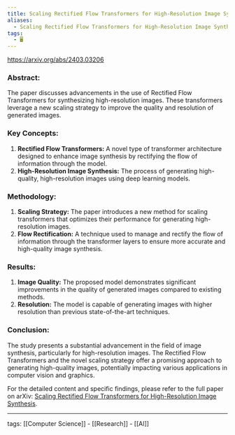 ```yaml
---
title: Scaling Rectified Flow Transformers for High-Resolution Image Synthesis
aliases:
  - Scaling Rectified Flow Transformers for High-Resolution Image Synthesis
tags:
  - 🖥️
---
```

https://arxiv.org/abs/2403.03206  

### Abstract:

The paper discusses advancements in the use of Rectified Flow Transformers for synthesizing high-resolution images. These transformers leverage a new scaling strategy to improve the quality and resolution of generated images.

### Key Concepts:

1. **Rectified Flow Transformers:** A novel type of transformer architecture designed to enhance image synthesis by rectifying the flow of information through the model.
2. **High-Resolution Image Synthesis:** The process of generating high-quality, high-resolution images using deep learning models.

### Methodology:

1. **Scaling Strategy:** The paper introduces a new method for scaling transformers that optimizes their performance for generating high-resolution images.
2. **Flow Rectification:** A technique used to manage and rectify the flow of information through the transformer layers to ensure more accurate and high-quality image synthesis.

### Results:

1. **Image Quality:** The proposed model demonstrates significant improvements in the quality of generated images compared to existing methods.
2. **Resolution:** The model is capable of generating images with higher resolution than previous state-of-the-art techniques.

### Conclusion:

The study presents a substantial advancement in the field of image synthesis, particularly for high-resolution images. The Rectified Flow Transformers and the novel scaling strategy offer a promising approach to generating high-quality images, potentially impacting various applications in computer vision and graphics.

For the detailed content and specific findings, please refer to the full paper on arXiv: [Scaling Rectified Flow Transformers for High-Resolution Image Synthesis](https://arxiv.org/abs/2403.03206).


---

tags: [[Computer Science]] - [[Research]] - [[AI]]